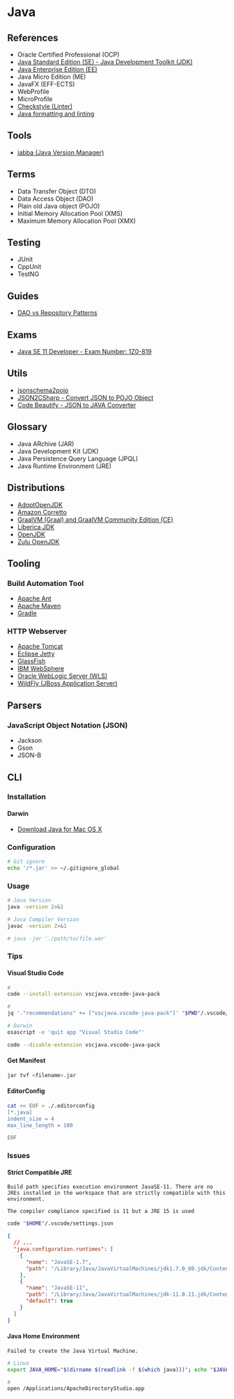 # Java

<!--
https://linkedin.com/learning/advanced-java-programming-2/learn-advanced-java-programming
https://linkedin.com/learning/paths/become-a-java-programmer

https://github.com/diegocsilva/visitsroutes

https://github.com/JuMp3/demo-quarkus/blob/088392a7058087cc80a23e7eb8b76b4988756f4d/src/main/java/it/jump3/dao/repository/UserRepository.java

https://github.com/anagomescruz/employee-api

https://linkedin.com/learning/calling-rest-apis-with-java/restful-apis-in-java-application-architectures

https://learn.oracle.com/ols/home/java-25th-anniversary-learning-subscription/82508

https://app.pluralsight.com/paths/skill/java

https://app.pluralsight.com/paths/skill/java-ee-foundations

https://linkedin.com/learning/search?keywords=eclipselink

https://app.pluralsight.com/library/courses/java-persistence-api-21/table-of-contents

JDBC
Swing
Spring Framework
JUnit
Facelets
HttpClient

Enterprise Information Systems Tier
-->

## References

- Oracle Certified Professional (OCP)
- [Java Standard Edition (SE) - Java Development Toolkit (JDK)](/java/java-se.md)
- [Java Enterprise Edition (EE)](/java/java-ee.md)
- Java Micro Edition (ME)
- JavaFX (EFF-ECTS)
- WebProfile
- MicroProfile
- [Checkstyle (Linter)](/checkstyle.md)
- [Java formatting and linting](https://code.visualstudio.com/docs/java/java-linting)

## Tools

- [jabba (Java Version Manager)](/jabba.md)

## Terms

- Data Transfer Object (DTO)
- Data Access Object (DAO)
- Plain old Java object (POJO)
- Initial Memory Allocation Pool (XMS)
- Maximum Memory Allocation Pool (XMX)

## Testing

- JUnit
- CppUnit
- TestNG

## Guides

- [DAO vs Repository Patterns](https://www.baeldung.com/java-dao-vs-repository)

<!-- ## Pattern

- Resource -> Repository -> Domain/Entity
- Resource -> Service -> Repository -> Domain/Entity
- Resource -> Service -> Mapper (MapStruct) -> DTO -> Domain/Entity -->

## Exams

- [Java SE 11 Developer - Exam Number: 1Z0-819](https://education.oracle.com/x/pexam_1Z0-819)

## Utils

- [jsonschema2pojo](https://www.jsonschema2pojo.org/)
- [JSON2CSharp - Convert JSON to POJO Object](https://json2csharp.com/json-to-pojo)
- [Code Beautify - JSON to JAVA Converter](https://codebeautify.org/json-to-java-converter)

## Glossary

- Java ARchive (JAR)
- Java Development Kit (JDK)
- Java Persistence Query Language (JPQL)
- Java Runtime Environment (JRE)

## Distributions

- [AdoptOpenJDK](https://adoptopenjdk.net/)
- [Amazon Corretto](https://aws.amazon.com/pt/corretto/)
- [GraalVM (Graal) and GraalVM Community Edition (CE) ](https://www.graalvm.org/downloads/)
- [Liberica JDK](https://bell-sw.com/pages/downloads/)
- [OpenJDK](https://openjdk.java.net/)
- [Zulu OpenJDK](https://www.azul.com/downloads/zulu-community/)

## Tooling

### Build Automation Tool

- [Apache Ant](/apache/apache-ant.md)
- [Apache Maven](/apache/apache-maven.md)
- [Gradle](/gradle.md)

### HTTP Webserver

- [Apache Tomcat](/apache/apache-tomcat.md)
- [Eclipse Jetty](/eclipse/eclipse-jetty.md)
- [GlassFish](/glassfish.md)
- [IBM WebSphere](/ibm_websphere.md)
- [Oracle WebLogic Server (WLS)](/oracle-weblogic.md)
- [WildFly (JBoss Application Server)](/redhat/redhat-wildfly.md)

## Parsers

### JavaScript Object Notation (JSON)

- Jackson
- Gson
- JSON-B

<!-- https://itsallbinary.com/jackson-vs-gson-vs-json-b-vs-json-p-vs-org-json-vs-jsonpath-java-json-libraries-features-comparison/ -->

## CLI

### Installation

#### Darwin

- [Download Java for Mac OS X](https://java.com/en/download/mac_download.jsp)

### Configuration

```sh
# Git ignore
echo '/*.jar' >> ~/.gitignore_global
```

### Usage

```sh
# Java Version
java -version 2>&1

# Java Compiler Version
javac -version 2>&1

# java -jar './path/to/file.war'
```

### Tips

<!-- #### Assertor

```sh
java -ea Assertor
``` -->

#### Visual Studio Code

```sh
#
code --install-extension vscjava.vscode-java-pack

#
jq '."recommendations" += ["vscjava.vscode-java-pack"]' "$PWD"/.vscode/extensions.json | sponge "$PWD"/.vscode/extensions.json
```

<!-- ```sh
# Darwin
/usr/libexec/java_home -V

# Linux/Darwin
jq ".\"java.home\" |= \"$(dirname $(dirname $(readlink -f $(which java))))\"" "$PWD"/.vscode/settings.json | sponge "$PWD"/.vscode/settings.json

#
jq '."java.project.importOnFirstTimeStartup" |= "automatic"' "$HOME"/.vscode/settings.json | sponge "$HOME"/.vscode/settings.json
``` -->

<!-- ```sh
code './.vscode/settings.json'
```

```json
{
  "files.exclude": {
    "**/.classpath": true,
    "**/.project": true,
    "**/.settings": true,
    "**/.factorypath": true
  },
  "java.configuration.updateBuildConfiguration": "automatic"
}
``` -->

```sh
# Darwin
osascript -e 'quit app "Visual Studio Code"'

code --disable-extension vscjava.vscode-java-pack
```

#### Get Manifest

```sh
jar tvf <filename>.jar
```

<!-- ####

"java.server.launchMode": "LightWeight"
  "java.configuration.checkProjectSettingsExclusions": false -->

#### EditorConfig

```sh
cat << EOF > ./.editorconfig
[*.java]
indent_size = 4
max_line_length = 100

EOF
```

<!-- ####

```sh
jar -xvf ./target/[name].war

cd WEB-INF

java -classpath 'lib/*:classes/.' [yourpackage.YourClassName]
``` -->

### Issues

#### Strict Compatible JRE

```log
Build path specifies execution environment JavaSE-11. There are no JREs installed in the workspace that are strictly compatible with this environment.

The compiler compliance specified is 11 but a JRE 15 is used
```

```sh
code "$HOME"/.vscode/settings.json
```

```json
{
  // ...
  "java.configuration.runtimes": [
    {
      "name": "JavaSE-1.7",
      "path": "/Library/Java/JavaVirtualMachines/jdk1.7.0_80.jdk/Contents/Home"
    },
    {
      "name": "JavaSE-11",
      "path": "/Library/Java/JavaVirtualMachines/jdk-11.0.11.jdk/Contents/Home",
      "default": true
    }
  ]
}
```

#### Java Home Environment

```log
Failed to create the Java Virtual Machine.
```

<!--
https://www.pushing-pixels.org/2020/06/19/fixing-the-failed-to-create-the-java-virtual-machine-error-on-eclipse-startup-on-a-mac.html
-->

```sh
# Linux
export JAVA_HOME="$(dirname $(readlink -f $(which java)))"; echo "$JAVA_HOME"

#
open /Applications/ApacheDirectoryStudio.app
```
